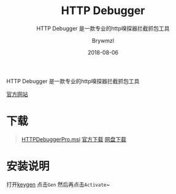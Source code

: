 ﻿---
layout:     post
title:      HTTP Debugger
subtitle:   HTTP Debugger 是一款专业的http嗅探器拦截抓包工具
date:       2018-08-06
author:     Brywmzl
header-img: img/httpdebugger/bg.jpg
catalog: true
tags: [HTTP Debugger]
categories: [网络工具]
---
HTTP Debugger 是一款专业的http嗅探器拦截抓包工具

<!--more-->

[官方网站](http://www.httpdebugger.com)  

# 下载
> [HTTPDebuggerPro.msi](https://www.httpdebugger.com/downloads/HTTPDebuggerPro.msi)
> [官方下载](http://www.httpdebugger.com/download_pro.html)
> [网盘下载](https://pan.baidu.com/s/1nLdUcc5CexMQcc0HOaBN8w)

# 安装说明
打开[keygen](http://pan.ccav1.me/lanzou.php?type=down&url=https://www.lanzous.com/i1l5ycd) 点击`Gen` 然后再点击`Activate`~
